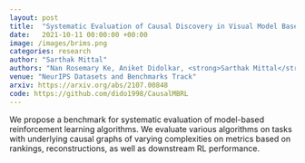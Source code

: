 ```yaml
---
layout: post
title:  "Systematic Evaluation of Causal Discovery in Visual Model Based Reinforcement Learning"
date:   2021-10-11 00:00:00 +00:00
image: /images/brims.png
categories: research
author: "Sarthak Mittal"
authors: "Nan Rosemary Ke, Aniket Didolkar, <strong>Sarthak Mittal</strong>, Anirudh Goyal, Guillaume Lajoie, Stefan Bauer, Danilo Rezende, Michael Mozer, Yoshua Bengio, Christopher Pal"
venue: "NeurIPS Datasets and Benchmarks Track"
arxiv: https://arxiv.org/abs/2107.00848
code: https://github.com/dido1998/CausalMBRL
---
```

We propose a benchmark for systematic evaluation of model-based reinforcement learning algorithms. We evaluate various algorithms on tasks with underlying causal graphs of varying complexities on metrics based on rankings, reconstructions, as well as downstream RL performance.
